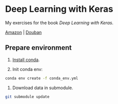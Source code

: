 # Deep Learning with Keras

My exercises for the book *Deep Learning with Keras*.

[Amazon](https://www.amazon.com/Deep-Learning-Keras-Implementing-learning/dp/1787128423)
| [Douban](https://book.douban.com/subject/27036791/)

## Prepare environment

1. [Install conda](https://conda.io/docs/user-guide/install/linux.html).

1. Init conda env:

```bash
conda env create -f conda_env.yml
```

1. Download data in submodule.

```bash
git submodule update
```
